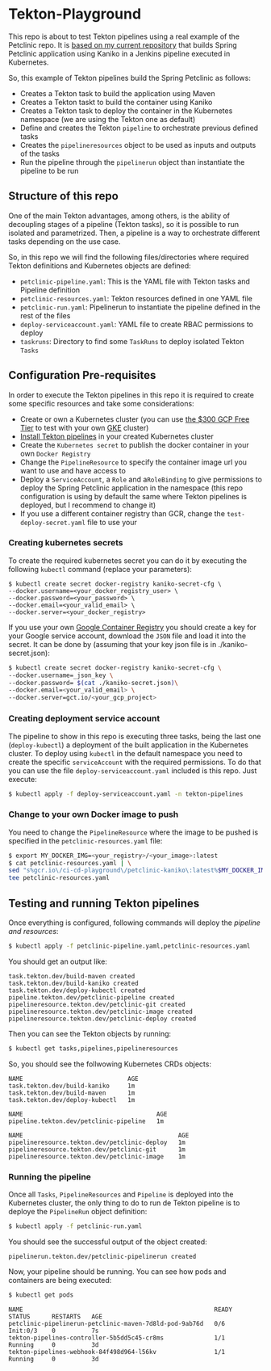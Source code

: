 # Tekton-Playground

This repo is about to test Tekton pipelines using a real example of the Petclinic repo. It is [based on my current repository](https://github.com/dcanadillas/petclinic-kaniko) that builds Spring Petclinic application using Kaniko in a Jenkins pipeline executed in Kubernetes.

So, this example of Tekton pipelines build the Spring Petclinic as follows:
- Creates a Tekton task to build the application using Maven
- Creates a Tekton taskt to build the container using Kaniko
- Creates a Tekton task to deploy the container in the Kubernetes namespace (we are using the Tekton one as default)
- Define and creates the Tekton `pipeline` to orchestrate previous defined tasks
- Creates the `pipelineresources` object to be used as inputs and outputs of the tasks
- Run the pipeline through the `pipelinerun` object than instantiate the pipeline to be run

## Structure of this repo

One of the main Tekton advantages, among others, is the ability of decoupling stages of a pipeline (Tekton tasks), so it is possible to run isolated and parametrized. Then, a pipeline is a way to orchestrate different tasks depending on the use case.

So, in this repo we will find the following files/directories where required Tekton definitions and Kubernetes objects are defined:
- `petclinic-pipeline.yaml`: This is the YAML file with Tekton tasks and Pipeline definition
- `petclinic-resources.yaml`: Tekton resources defined in one YAML file
- `petclinic-run.yaml`: Pipelinerun to instantiate the pipeline defined in the rest of the files
- `deploy-serviceaccount.yaml`: YAML file to create RBAC permissions to deploy
- `taskruns`: Directory to find some `TaskRuns` to deploy isolated Tekton `Tasks`

## Configuration Pre-requisites

In order to execute the Tekton pipelines in this repo it is required to create some specific resources and take some considerations:
- Create or own a Kubernetes cluster (you can use [the $300 GCP Free Tier](https://cloud.google.com/free/) to test with your own [GKE](https://cloud.google.com/kubernetes-engine/) cluster)
- [Install Tekton pipelines](https://github.com/tektoncd/pipeline/blob/master/docs/install.md) in your created Kubernetes cluster
- Create the `Kubernetes secret` to publish the docker container in your own `Docker Registry`
- Change the `PipelineResource` to specify the container image url you want to use and have access to
- Deploy a `ServiceAccount`, a `Role` and a`RoleBinding` to give permissions to deploy the Spring Petclinic application in the namespace (this repo configuration is using by default the same where Tekton pipelines is deployed, but I recommend to change it)
- If you use a different container registry than GCR, change the `test-deploy-secret.yaml` file to use your 

### Creating kubernetes secrets

To create the required kubernetes secret you can do it by executing the following `kubectl` command (replace your parameters):
```
$ kubectl create secret docker-registry kaniko-secret-cfg \
--docker.username=<your_docker_registry_user> \
--docker.password=<your_password> \
--docker.email=<your_valid_email> \
--docker.server=<your_docker_registry>
```

If you use your own [Google Container Registry](https://cloud.google.com/container-registry/) you should create a key for your Google service account, download the `JSON` file and load it into the secret. It can be done by (assuming that your key json file is in ./kaniko-secret.json):
```bash
$ kubectl create secret docker-registry kaniko-secret-cfg \
--docker.username=_json_key \
--docker.password= $(cat ./kaniko-secret.json)\ 
--docker.email=<your_valid_email> \
--docker.server=gct.io/<your_gcp_project>
```

### Creating deployment service account

The pipeline to show in this repo is executing three tasks, being the last one (`deploy-kubectl`) a deployment of the built application in the Kubernetes cluster. To deploy using `kubectl` in the default namespace you need to create the specific `serviceAccount` with the required permissions. To do that you can use the file `deploy-serviceaccount.yaml` included is this repo. Just execute:

```bash
$ kubectl apply -f deploy-serviceaccount.yaml -n tekton-pipelines
```

### Change to your own Docker image to push

You need to change the `PipelineResource` where the image to be pushed is specified in the `petclinic-resources.yaml` file:

```bash
$ export MY_DOCKER_IMG=<your_registry>/<your_image>:latest
$ cat petclinic-resources.yaml | \
sed "s%gcr.io\/ci-cd-playground\/petclinic-kaniko\:latest%$MY_DOCKER_IMG%g" | \
tee petclinic-resources.yaml
```

## Testing and running Tekton pipelines

Once everything is configured, following commands will deploy the *pipeline and resources*:

```bash
$ kubectl apply -f petclinic-pipeline.yaml,petclinic-resources.yaml
```

You should get an output like:
```
task.tekton.dev/build-maven created
task.tekton.dev/build-kaniko created
task.tekton.dev/deploy-kubectl created
pipeline.tekton.dev/petclinic-pipeline created
pipelineresource.tekton.dev/petclinic-git created
pipelineresource.tekton.dev/petclinic-image created
pipelineresource.tekton.dev/petclinic-deploy created
```

Then you can see the Tekton objects by running:
```bash
$ kubectl get tasks,pipelines,pipelineresources
```

So, you should see the follwowing Kubernetes CRDs objects:
```
NAME                             AGE
task.tekton.dev/build-kaniko     1m
task.tekton.dev/build-maven      1m
task.tekton.dev/deploy-kubectl   1m

NAME                                     AGE
pipeline.tekton.dev/petclinic-pipeline   1m

NAME                                           AGE
pipelineresource.tekton.dev/petclinic-deploy   1m
pipelineresource.tekton.dev/petclinic-git      1m
pipelineresource.tekton.dev/petclinic-image    1m
```

### Running the pipeline

Once all `Tasks`, `PipelineResources` and `Pipeline` is deployed into the Kubernetes cluster, the only thing to do to run de Tekton pipeline is to deploye the `PipelineRun` object definition:

```bash
$ kubectl apply -f petclinic-run.yaml
```
You should see the successful output of the object created:
```
pipelinerun.tekton.dev/petclinic-pipelinerun created
```

Now, your pipeline should be running. You can see how pods and containers are being executed:

```bash
$ kubectl get pods
```
```
NAME                                                     READY   STATUS      RESTARTS   AGE
petclinic-pipelinerun-petclinic-maven-7d8ld-pod-9ab76d   0/6     Init:0/3    0          7s
tekton-pipelines-controller-5b5dd5c45-cr8ms              1/1     Running     0          3d
tekton-pipelines-webhook-84f498d964-l56kv                1/1     Running     0          3d
```

